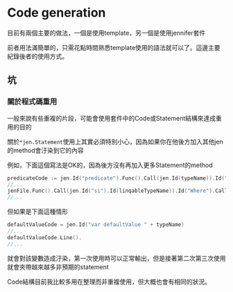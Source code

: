 # Code generation

目前有兩個主要的做法，一個是使用template，另一個是使用jennifer套件

前者用法滿簡單的，只需花點時間熟悉template使用的語法就可以了。這邊主要紀錄後者的使用方式。

## 坑

### 關於程式碼重用

一般來說有些重複的片段，可能會使用套件中的Code或Statement結構來達成重用的目的

關於`*jen.Statement`使用上其實必須特別小心，因為如果你在他後方加入其他jen的method會汙染到它的內容

例如，下面這個寫法是OK的，因為後方沒有再加入更多Statement的method

```go
predicateCode := jen.Id("predicate").Func().Call(jen.Id(typeName)).Id("bool")
//...
jenFile.Func().Call(jen.Id("si").Id(linqableTypeName)).Id("Where").Call(predicateCode).Id(linqableTypeName).
//...
```

但如果是下面這種情形

```go
defaultValueCode = jen.Id("var defaultValue " + typeName)
//...
defaultValueCode.Line().
//...
```

就會對該變數造成汙染，第一次使用時可以正常輸出，但是接著第二次第三次使用就會夾帶越來越多非預期的statement

Code結構目前我比較多用在整理而非重複使用，但大概也會有相同的狀況。
